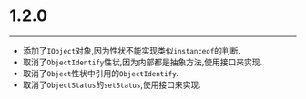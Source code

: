 # 1.2.0

---

* 添加了`IObject`对象,因为性状不能实现类似`instanceof`的判断.
* 取消了`ObjectIdentify`性状,因为内部都是抽象方法,使用接口来实现.
* 取消了`Object`性状中引用的`ObjectIdentify`.
* 取消了`ObjectStatus`的`setStatus`,使用接口来实现.